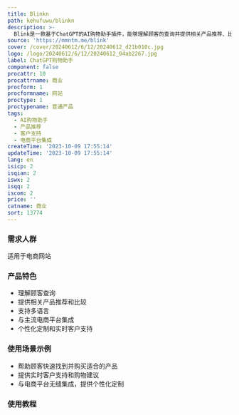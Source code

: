 ```yaml
---
title: Blinkn
path: kehufuwu/blinkn
description: >-
  Blink是一款基于ChatGPT的AI购物助手插件，能够理解顾客的查询并提供相关产品推荐、比较和信息。它支持多语言，与主流电商平台无缝集成，提供个性化定制和实时客户支持。Blink以提供高效的自助购物体验为目标，帮助电商网站快速转化访客为顾客。
source: 'https://mmntm.me/blink'
cover: /cover/20240612/6/12/20240612_d21b010c.jpg
logo: /logo/20240612/6/12/20240612_04ab2267.jpg
label: ChatGPT购物助手
component: false
procattr: 10
procattrname: 商业
procform: 1
procformname: 网站
proctype: 1
proctypename: 普通产品
tags:
  - AI购物助手
  - 产品推荐
  - 客户支持
  - 电商平台集成
createTime: '2023-10-09 17:55:14'
updateTime: '2023-10-09 17:55:14'
lang: en
isicp: 2
isqian: 2
iswx: 2
isqq: 2
iscom: 2
price: ''
catname: 商业
sort: 13774
---
```




### 需求人群
适用于电商网站

### 产品特色
- 理解顾客查询
- 提供相关产品推荐和比较
- 支持多语言
- 与主流电商平台集成
- 个性化定制和实时客户支持

### 使用场景示例
- 帮助顾客快速找到并购买适合的产品
- 提供实时客户支持和购物建议
- 与电商平台无缝集成，提供个性化定制

### 使用教程


  
